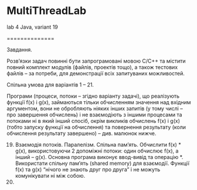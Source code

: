 MultiThreadLab
==============

lab 4 Java, variant 19

==============

Завдання.
 
Розв’язки задач повинні бути запрограмовані мовою C/C++ та містити повний комплект модулів (файлів, проектів тощо), а також тестових файлів – за потреби, для демонстрації всіх запитуваних можливостей.
 
 
Спільна умова для варіантів 1 – 21.
 
Програми (процеси, потоки – згідно варіанту задачі), що реалізують функції f(x) і g(x), займаються тільки обчисленням значення над вхідним аргументом, вони не обробляють ніяких інших запитів (у тому числі – про завершення обчислень) і не взаємодіють з іншими процесами та потоками ні в який інший спосіб, окрім викликів обчислень f(x) і g(x) (тобто запуску функції на обчислення) та повернення результату (коли обчислення результату завершено) – див. малюнок нижче.

19.  Взаємодія потоків. Паралелізм. Спільна пам’ять. Обчислити f(x) * g(x), використовуючи 2 допоміжні потоки: один обчислює f(x), а інший – g(x). Основна програма виконує ввод-вивід та операцію *. Використати спільну пам’ять (shared memory) для взаємодії. Функції f(x) та g(x) “нічого не знають друг про друга” і не можуть комунікувати ні між собою.
20.  
